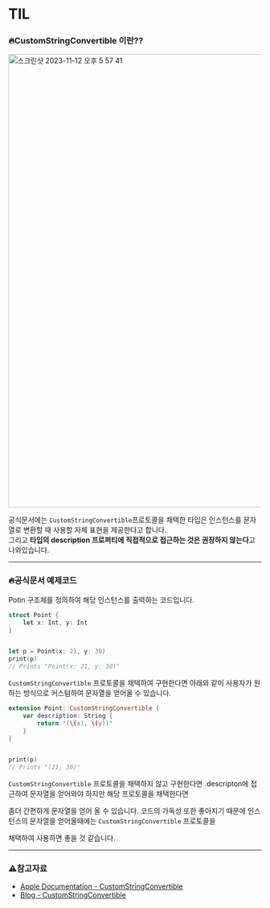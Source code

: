 # TIL

### 🔥CustomStringConvertible 이란??

<img width="900" alt="스크린샷 2023-11-12 오후 5 57 41" src="https://github.com/DevWooHyeon/TodayILearn_TIL/assets/123448121/c9b0ec89-f7b6-479a-b155-99a7391b993a">   

공식문서에는 `CustomStringConvertible`프로토콜을 채택한 타입은 인스턴스를 문자열로 변환할 때 사용할 자체 표현을 제공한다고 합니다.   
그리고 **타입의 description 프로퍼티에 직접적으로 접근하는 것은 권장하지 않는다**고 나와있습니다.   

***

### 🔥공식문서 예제코드
Potin 구조체를 정의하여 해당 인스턴스를 출력하는 코드입니다.
~~~ swift
struct Point {
    let x: Int, y: Int
}


let p = Point(x: 21, y: 30)
print(p)
// Prints "Point(x: 21, y: 30)"
~~~

`CustomStringConvertible` 프로토콜을 채택하여 구현한다면 아래와 같이 사용자가 원하는 방식으로 커스텀하여 문자열을 얻어올 수 있습니다.

~~~ swift
extension Point: CustomStringConvertible {
    var description: String {
        return "(\(x), \(y))"
    }
}


print(p)
// Prints "(21, 30)"
~~~

`CustomStringConvertible` 프로토콜을 채택하지 않고 구현한다면 .descripton에 접근하여 문자열을 얻어와야 하지만 해당 프로토콜을 채택한다면    

좀더 간편하게 문자열을 얻어 올 수 있습니다. 코드의 가독성 또한 좋아지기 때문에 인스턴스의 문자열을 얻어올때에는 `CustomStringConvertible` 프로토콜을   

채택하여 사용하면 좋을 것 같습니다.




***

### ⚠️참고자료
- [Apple Documentation - CustomStringConvertible](https://developer.apple.com/documentation/swift/customstringconvertible)
- [Blog - CustomStringConvertible](https://velog.io/@minni/CustomStringConvertible)
